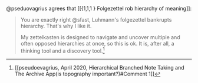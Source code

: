 @pseduovagrius agrees that [[{1,1,1 } Folgezettel rob hierarchy of meaning]]:
> You are exactly right @sfast, Luhmann's folgezettel bankrupts hierarchy. That's why I like it.
> 
> My zettelkasten is designed to navigate and uncover multiple and often opposed hierarchies at once, so this is ok. It is, after all, a thinking tool and a discovery tool.[^1]

[^1]: [[pseudoevagrius, April 2020, Hierarchical Branched Note Taking and The Archive App(is topography important?)#Comment 1]]